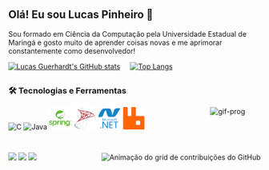 ## Olá! Eu sou Lucas Pinheiro 👋

<p>
  Sou formado em Ciência da Computação pela Universidade Estadual de Maringá e gosto muito de aprender coisas novas e me aprimorar constantemente como desenvolvedor!
</p>

<div style="display: flex; gap: 20px; align-items: center;">
  <a href="https://github.com/anuraghazra/github-readme-stats">
    <img src="https://github-readme-stats.vercel.app/api?username=lucas-guerhardt&show_icons=true&theme=monokai" alt="Lucas Guerhardt's GitHub stats" />
  </a>
  
  <a href="https://github.com/anuraghazra/github-readme-stats">
    <img src="https://github-readme-stats.vercel.app/api/top-langs/?username=lucas-guerhardt&layout=compact&theme=monokai" alt="Top Langs" />
  </a>
</div>

##

### 🛠️ Tecnologias e Ferramentas  

<p align="left">
  <img align = "right" alt= "gif-prog" src="https://media4.giphy.com/media/v1.Y2lkPTc5MGI3NjExbXVtbDJkc3A3cnRwMzJnMTk0b3pmNHM3dTQzNTc3bnF3cTg0ZmtqeCZlcD12MV9pbnRlcm5hbF9naWZfYnlfaWQmY3Q9Zw/aaODAv1iuQdgI/giphy.gif" width="20%" />
  <img src="https://cdn.jsdelivr.net/gh/devicons/devicon/icons/c/c-original.svg" alt="C" width="45" height="45"/>
  <img src="https://cdn.jsdelivr.net/gh/devicons/devicon/icons/java/java-original.svg" alt="Java" width="45" height="45"/>
  <img src="https://github.com/devicons/devicon/blob/v2.17.0/icons/spring/spring-original-wordmark.svg" alt="Spring" width="45" height="45"/>
  <img src="https://github.com/devicons/devicon/blob/v2.17.0/icons/microsoftsqlserver/microsoftsqlserver-original.svg" alt="SQLServer" width="45" height="45"/>
  <img src="https://github.com/devicons/devicon/blob/v2.17.0/icons/dot-net/dot-net-plain-wordmark.svg" alt="DOTNET" width="45" height="45"/>
  <img src="https://github.com/devicons/devicon/blob/v2.17.0/icons/rabbitmq/rabbitmq-original.svg" alt="RabbitMQ" width="45" height="45"/>
</p>

##
<div style="display: flex; justify-content: space-between; align-items: center;">
  <p align="left">
    <a href="https://instagram.com/lucas_guerhardt" target="_blank"><img src="https://img.shields.io/badge/-Instagram-%23E4405F?style=for-the-badge&logo=instagram&logoColor=white" target="_blank"></a>
    <a href = "mailto:lucasguerhardt@duck.com"><img src="https://img.shields.io/badge/-Gmail-%23333?style=for-the-badge&logo=gmail&logoColor=white" target="_blank"></a>
    <a href="https://www.linkedin.com/in/lucas-guerhardt-7a558a237" target="_blank"><img src="https://img.shields.io/badge/-LinkedIn-%230077B5?style=for-the-badge&logo=linkedin&logoColor=white" target="_blank"></a> 
  </p>

<picture>
  <!-- Para o modo escuro -->
  <source media="(prefers-color-scheme: dark)" srcset="https://raw.githubusercontent.com/lucas-guerhardt/profile/output/github-contribution-grid-snake-dark.svg">
  
  <!-- Para o modo claro -->
  <source media="(prefers-color-scheme: light)" srcset="https://raw.githubusercontent.com/lucas-guerhardt/profile/output/github-contribution-grid-snake.svg">
  
  <!-- Imagem padrão, caso não haja correspondência com o esquema de cores -->
  <img alt="Animação do grid de contribuições do GitHub" src="https://raw.githubusercontent.com/lucas-guerhardt/profile/output/github-contribution-grid-snake.svg">
</picture>
